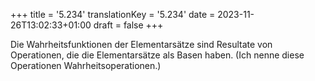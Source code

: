 +++
title = '5.234'
translationKey = '5.234'
date = 2023-11-26T13:02:33+01:00
draft = false
+++

Die Wahrheitsfunktionen der Elementarsätze sind Resultate von Operationen, die die Elementarsätze als Basen haben. (Ich nenne diese Operationen Wahrheitsoperationen.)
